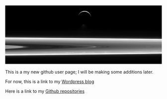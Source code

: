 ![Rings](/rings.png)

This is a my new github user page; I will be making some additions later.

For now, this is a link to my [Wordpress blog](https://symbolicdomain.wordpress.com)

Here is a link to my [Github repositories](https://github.com/foustja)
